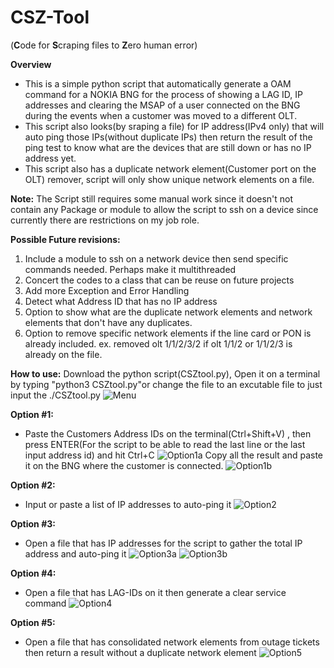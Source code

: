 # CSZ-Tool 
(**C**ode for **S**craping files to **Z**ero human error)

**Overview**
- This is a simple python script that automatically generate a OAM command for a NOKIA BNG for the process of showing a LAG ID, IP addresses and clearing the MSAP of a user connected on the BNG during the events when a customer was moved to a different OLT.  
- This script also looks(by sraping a file)  for IP address(IPv4 only) that will auto ping those IPs(without duplicate IPs) then return the result of the ping test to know what are the devices that are still down or has no IP address yet. 
- This script also has a duplicate network element(Customer port on the OLT) remover, script will only show unique network elements on a file.

**Note:**  The Script still requires some manual work since it doesn't not contain any Package or module to allow the script to ssh on a device since currently there are restrictions on my job role.

**Possible Future revisions:**
 1. Include a module to ssh on a network device then send specific commands needed. Perhaps make it multithreaded 
 2. Concert the codes to a class that can be reuse on future projects
 3. Add more Exception and Error Handling
 4. Detect what Address ID that has no IP address
 5. Option to show what are the duplicate network elements and network elements that don't have any duplicates.
 6. Option to remove specific network elements if the line card or PON is already included. ex. removed olt 1/1/2/3/2 if olt 1/1/2 or 1/1/2/3 is already on the file.
 
 **How to use:**
 Download the python script(CSZtool.py), Open it on a terminal by typing "python3 CSZtool.py"or change the file to an excutable file to just input the ./CSZtool.py
 ![Menu](https://github.com/christianzabala/CSZ-Tool/blob/master/Sample-Pics/p1.jpg)
 
 **Option #1:**
 - Paste the Customers Address IDs on the terminal(Ctrl+Shift+V) , then press ENTER(For the script to be able to read the last line or the last input address id) and hit Ctrl+C
  ![Option1a](https://github.com/christianzabala/CSZ-Tool/blob/master/Sample-Pics/p3.jpg)
  Copy all the result and paste it on the BNG where the customer is connected.
  ![Option1b](https://github.com/christianzabala/CSZ-Tool/blob/master/Sample-Pics/p4.jpg)  
  
 **Option #2:**
 -  Input or paste a list of IP addresses to auto-ping it
  ![Option2](https://github.com/christianzabala/CSZ-Tool/blob/master/Sample-Pics/p5.jpg)  
  
 **Option #3:**
 -  Open a file that has IP addresses for the script to gather the total IP address and auto-ping it
  ![Option3a](https://github.com/christianzabala/CSZ-Tool/blob/master/Sample-Pics/p6.jpg)
  ![Option3b](https://github.com/christianzabala/CSZ-Tool/blob/master/Sample-Pics/p7.jpg) 
  
 **Option #4:**
 -  Open a file that has LAG-IDs on it then generate a clear service command
  ![Option4](https://github.com/christianzabala/CSZ-Tool/blob/master/Sample-Pics/p8.jpg)
  
 **Option #5:**
 -  Open a file that has consolidated network elements from outage tickets then return a result without a duplicate network element
  ![Option5](https://github.com/christianzabala/CSZ-Tool/blob/master/Sample-Pics/p9.jpg)

